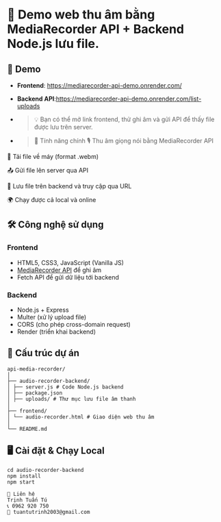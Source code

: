 # 🎤 Demo web thu âm bằng **MediaRecorder API** + Backend Node.js lưu file.

## 🚀 Demo
- **Frontend**: https://mediarecorder-api-demo.onrender.com/
- **Backend API**:https://mediarecorder-api-demo.onrender.com/list-uploads

- > 💡 Bạn có thể mở link frontend, thử ghi âm và gửi API để thấy file được lưu trên server.
- >📌 Tính năng chính
🎙 Thu âm giọng nói bằng MediaRecorder API

💾 Tải file về máy (format .webm)

📤 Gửi file lên server qua API

📂 Lưu file trên backend và truy cập qua URL

🌍 Chạy được cả local và online

## 🛠 Công nghệ sử dụng
### **Frontend**
- HTML5, CSS3, JavaScript (Vanilla JS)
- [MediaRecorder API](https://developer.mozilla.org/en-US/docs/Web/API/MediaRecorder) để ghi âm
- Fetch API để gửi dữ liệu tới backend

### **Backend**
- Node.js + Express
- Multer (xử lý upload file)
- CORS (cho phép cross-domain request)
- Render (triển khai backend)

## 📂 Cấu trúc dự án

```
api-media-recorder/
│
├── audio-recorder-backend/
│ ├── server.js # Code Node.js backend
│ ├── package.json
│ ├── uploads/ # Thư mục lưu file âm thanh
│
├── frontend/
│ └── audio-recorder.html # Giao diện web thu âm
│
└── README.md
```


## 🖥 Cài đặt & Chạy Local

```
cd audio-recorder-backend
npm install
npm start

📧 Liên hệ
Trịnh Tuấn Tú
📞 0962 920 750
📧 tuantutrinh2003@gmail.com
